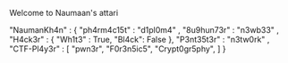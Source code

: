 Welcome to Naumaan's attari

"NaumanKh4n" : { "ph4rm4c15t" : "d1pl0m4" ,
                  "8u9hun73r" : "n3wb33"  ,
                  "H4ck3r" : { "Wh1t3" : True,
                               "Bl4ck": False },
                  "P3nt35t3r" : "n3tw0rk" ,
                  "CTF-Pl4y3r" : [ "pwn3r",
                                   "F0r3n5ic5",
                                   "Crypt0gr5phy",
                                  ]
                 }

      
